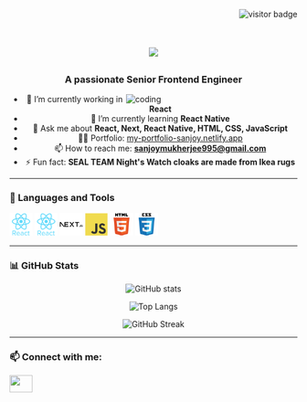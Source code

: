 <p align="right">
  <img src="https://visitor-badge.laobi.icu/badge?page_id=sanjoymukherjee12" alt="visitor badge"/>
</p>

<h1 align="center">
  <img src="https://readme-typing-svg.herokuapp.com/?font=Righteous&size=35&center=true&vCenter=true&width=500&height=70&duration=4000&lines=Hi+There!+👋;+I'm+Sanjoy+Mukherjee!;" />
</h1>

<h3 align="center">A passionate Senior Frontend Engineer</h3>

<img src="https://media2.giphy.com/media/v1.Y2lkPTc5MGI3NjExamc5OXIzM3h4YWIyeHRseGEwMzV6eG1xZnhzYTc5OGYzd2swbzhuNSZlcD12MV9pbnRlcm5hbF9naWZfYnlfaWQmY3Q9Zw/qgQUggAC3Pfv687qPC/giphy.gif" width="300px" align="right" alt="coding"/>

<div align="center">

- 🔭 I’m currently working in **React**
- 🌱 I’m currently learning **React Native**
- 💬 Ask me about **React, Next, React Native, HTML, CSS, JavaScript**
- 👨‍💻 Portfolio: [my-portfolio-sanjoy.netlify.app](https://my-portfolio-sanjoy.netlify.app/)
- 📫 How to reach me: **sanjoymukherjee995@gmail.com**
- ⚡ Fun fact: **SEAL TEAM Night's Watch cloaks are made from Ikea rugs**

</div>

---

### 🧰 Languages and Tools

<p align="left">
  <a href="https://reactjs.org/" target="_blank"><img src="https://raw.githubusercontent.com/devicons/devicon/master/icons/react/react-original-wordmark.svg" alt="React" width="40" height="40"/></a>
  <a href="https://reactnative.dev/" target="_blank"><img src="https://raw.githubusercontent.com/devicons/devicon/master/icons/react/react-original-wordmark.svg" alt="React Native" width="40" height="40"/></a>
  <a href="https://nextjs.org/" target="_blank"><img src="https://raw.githubusercontent.com/devicons/devicon/master/icons/nextjs/nextjs-original-wordmark.svg" alt="Next.js" width="40" height="40"/></a>
  <a href="https://developer.mozilla.org/en-US/docs/Web/JavaScript" target="_blank"><img src="https://raw.githubusercontent.com/devicons/devicon/master/icons/javascript/javascript-original.svg" alt="JavaScript" width="40" height="40"/></a>
  <a href="https://www.w3.org/html/" target="_blank"><img src="https://raw.githubusercontent.com/devicons/devicon/master/icons/html5/html5-original-wordmark.svg" alt="HTML5" width="40" height="40"/></a>
  <a href="https://www.w3schools.com/css/" target="_blank"><img src="https://raw.githubusercontent.com/devicons/devicon/master/icons/css3/css3-original-wordmark.svg" alt="CSS3" width="40" height="40"/></a>
</p>

---

### 📊 GitHub Stats

<p align="center">
  <img src="https://github-readme-stats.vercel.app/api?username=sanjoymukherjee12&show_icons=true&locale=en" alt="GitHub stats"/>
</p>
<p align="center">
  <img src="https://github-readme-stats.vercel.app/api/top-langs?username=sanjoymukherjee12&show_icons=true&locale=en&layout=compact" alt="Top Langs"/>
</p>
<p align="center">
  <img src="https://github-readme-streak-stats.herokuapp.com/?user=sanjoymukherjee12" alt="GitHub Streak"/>
</p>

---

### 📫 Connect with me:

<p align="left">
  <a href="https://www.linkedin.com/in/sanjoy-mukherjee-9942a7208/" target="_blank">
    <img src="https://raw.githubusercontent.com/rahuldkjain/github-profile-readme-generator/master/src/images/icons/Social/linked-in-alt.svg" height="30" width="40" />
  </a>
</p>
